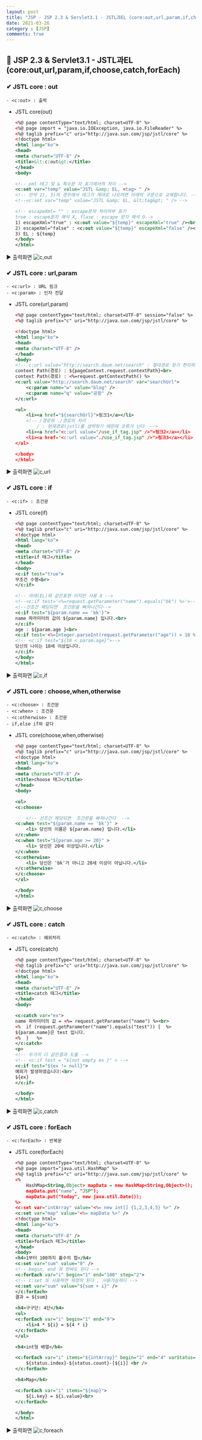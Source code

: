 ```yaml
---
layout: post
title: "JSP - JSP 2.3 & Servlet3.1 - JSTL과EL (core:out,url,param,if,choose,catch,forEach)  "
date: 2021-03-26
category : [JSP]
comments: true
---
```


## 🔷 JSP 2.3 & Servlet3.1 - JSTL과EL (core:out,url,param,if,choose,catch,forEach)

### ✔ JSTL core : out 

    - <c:out> : 출력

- JSTL core(out) 
    ```xml
    <%@ page contentType="text/html; charset=UTF-8" %>
    <%@ page import = "java.io.IOException, java.io.FileReader" %>
    <%@ taglib prefix="c" uri="http://java.sun.com/jsp/jstl/core" %>
    <!doctype html>
    <html lang="ko">
    <head>
    <meta charset="UTF-8" />
    <title>&lt;c:out&gt;</title>
    </head>
    <body>

    <!-- xml 태그 및 & 특수문 자 표기에서의 차이 -->
    <c:set var="temp" value="JSTL &amp; EL, <tag> " />
    <!-- 만약 2), 3)의 경우에서 태그가 제대로 나오려면 아래의 구문으로 교체합니다. -->
    <!--<c:set var="temp" value="JSTL &amp; EL, &lt;tag&gt; " /> -->

    <!-- escapeXml= "" : escape문자 처리여부 표기 
    true : escape문자 해석 X, flase : escape 문자 해석 O-->
    1) escapeXml="true" : <c:out value="${temp}" escapeXml="true" /><br>
    2) escapeXml="false" : <c:out value="${temp}" escapeXml="false" /><br>
    3) EL : ${temp} 
    </body>
    </html>
    ```
    
▶ 출력화면
![c,out](https://user-images.githubusercontent.com/65608960/112580273-81fc2e80-8e39-11eb-9a76-23c582002447.JPG)


### ✔ JSTL core : url,param

    - <c:url> : URL 링크
    - <c:param> : 인자 전달

- JSTL core(url,param) 
    ```xml
    <%@ page contentType="text/html; charset=UTF-8" session="false" %>
    <%@ taglib prefix="c" uri="http://java.sun.com/jsp/jstl/core" %>

    <!doctype html>
    <html lang="ko">
    <head>
    <meta charset="UTF-8" />
    </head>
    <body>
    <!-- c:url value="http://search.daum.net/search" : 절대경로 찾기 편리하도록 한것 -->
    context Path(경로) : ${pageContext.request.contextPath}<br>
    context Path(경로) : <%=request.getContextPath() %>
    <c:url value="http://search.daum.net/search" var="searchUrl">
        <c:param name="w" value="blog" />
        <c:param name="q" value="공원" />
    </c:url>

    <ul>
        <li><a href="${searchUrl}">링크1</a></li>
        <!-- /경로와 ./경로의 차이
            / : 현재경로(jstl)를 생략하기 때문에 오류가 난다  -->
        <li><a href="<c:url value="/use_if_tag.jsp" />">링크2</a></li>
        <li><a href="<c:url value="./use_if_tag.jsp" />">링크3</a></li>
    </ul>

    </body>
    </html>
    ```
    
▶ 출력화면
![c,url](https://user-images.githubusercontent.com/65608960/112581235-c25bac80-8e39-11eb-9829-1ed4ca67c3a7.JPG)


### ✔ JSTL core : if

    - <c:if> : 조건문    

- JSTL core(if) 
    ```xml
    <%@ page contentType="text/html; charset=UTF-8" %>
    <%@ taglib prefix="c" uri="http://java.sun.com/jsp/jstl/core" %>
    <!doctype html>
    <html lang="ko">
    <head>
    <meta charset="UTF-8" />
    <title>if 태그</title>
    </head>
    <body>
    <c:if test="true">
    무조건 수행<br>
    </c:if>

    <!-- 아래(EL)와 같은표현 이지만 사용 X -->
    <!--<c:if test='<%=request.getParameter("name").equals("bk") %>'>-->
    <!--선조건 해당되면  조건문을 빠져나간다-->
    <c:if test="${param.name == 'bk'}">
    name 파라미터의 값이 ${param.name} 입니다.<br>
    </c:if>
    age : ${param.age }<br>
    <c:if test='<%=Integer.parseInt(request.getParameter("age")) > 18 %>'>
    <!-- <c:if test="${18 < param.age}">-->
    당신의 나이는 18세 이상입니다.
    </c:if>
    </body>
    </html>
    ```

▶ 출력화면
![c,if](https://user-images.githubusercontent.com/65608960/112583864-73624700-8e3a-11eb-886b-ed8be60e45da.JPG)


### ✔ JSTL core : choose,when,otherwise

    - <c:choose> : 조건문
    - <c:when> : 조건문
    - <c:otherwise> : 조건문
    - if,else if와 같다

- JSTL core(choose,when,otherwise) 
    ```xml
    <%@ page contentType="text/html; charset=UTF-8" %>
    <%@ taglib prefix="c" uri="http://java.sun.com/jsp/jstl/core" %>
    <!doctype html>
    <html lang="ko">
    <head>
    <meta charset="UTF-8" />
    <title>choose 태그</title>
    </head>
    <body>

    <ul>
    <c:choose> 

        <!-- 선조건 해당되면  조건문을 빠져나간다  -->
    <c:when test="${param.name == 'bk'}" > 
        <li> 당신의 이름은 ${param.name} 입니다.</li>
    </c:when> 
    <c:when test="${param.age >= 20}" > 
        <li> 당신은 20세 이상입니다.</li>
    </c:when> 
    <c:otherwise> 
        <li> 당신은 'bk'가 아니고 20세 이상이 아닙니다.</li>
    </c:otherwise> 
    </c:choose> 
    </ul>

    </body>
    </html>
    ```

▶ 출력화면
![c,choose](https://user-images.githubusercontent.com/65608960/112584338-03a08c00-8e3b-11eb-8b5b-3cbe98f1dcd9.JPG)


### ✔ JSTL core : catch

    - <c:catch> : 예외처리   

- JSTL core(catch) 
    ```xml
    <%@ page contentType="text/html; charset=UTF-8" %>
    <%@ taglib prefix="c" uri="http://java.sun.com/jsp/jstl/core" %>
    <!doctype html>
    <html lang="ko">
    <head>
    <meta charset="UTF-8" />
    <title>catch 태그</title>
    </head>
    <body>

    <c:catch var="ex">
    name 파라미터의 값 = <%= request.getParameter("name") %><br>
    <%  if (request.getParameter("name").equals("test")) {  %>
    ${param.name}은 test 입니다.
    <%  }   %>
    </c:catch>
    <p>
    <!-- 두가지 다 같은결과 도출 -->
    <!-- <c:if test = "${not empty ex }" > -->
    <c:if test="${ex != null}">
    예외가 발생하였습니다:<br>
    ${ex}
    </c:if>

    </body>
    </html>
    ```

▶ 출력화면
![c,catch](https://user-images.githubusercontent.com/65608960/112584500-4bbfae80-8e3b-11eb-84a8-884f8c721f3f.JPG)

### ✔ JSTL core : forEach

    - <c:forEach> : 반복문   

- JSTL core(forEach) 
    ```xml
    <%@ page contentType="text/html; charset=UTF-8" %>
    <%@ page import="java.util.HashMap" %>
    <%@ taglib prefix="c" uri="http://java.sun.com/jsp/jstl/core" %>
    <%
        HashMap<String,Object> mapData = new HashMap<String,Object>();
        mapData.put("name", "JSP");
        mapData.put("today", new java.util.Date());
    %>
    <c:set var="intArray" value="<%= new int[] {1,2,3,4,5} %>" />
    <c:set var="map" value="<%= mapData %>" />
    <!doctype html>
    <html lang="ko">
    <head>
    <meta charset="UTF-8" />
    <title>forEach 태그</title>
    </head>
    <body>
    <h4>1부터 100까지 홀수의 합</h4>
    <c:set var="sum" value="0" />
    <!-- begin, end 꼭 안써도 된다 -->
    <c:forEach var="i" begin="1" end="100" step="2">
    <!-- c:set 또 사용하면 재정의 된다 , 사용가능하다 -->
    <c:set var="sum" value="${sum + i}" />
    </c:forEach>
    결과 = ${sum}

    <h4>구구단: 4단</h4>
    <ul>
    <c:forEach var="i" begin="1" end="9">
        <li>4 * ${i} = ${4 * i}
    </c:forEach>
    </ul>

    <h4>int형 배열</h4>

    <c:forEach var="i" items="${intArray}" begin="2" end="4" varStatus="status">
        ${status.index}-${status.count}-[${i}] <br />
    </c:forEach>

    <h4>Map</h4>

    <c:forEach var="i" items="${map}">
        ${i.key} = ${i.value}<br>
    </c:forEach>

    </body>
    </html>
    ```

▶ 출력화면
![c,foreach](https://user-images.githubusercontent.com/65608960/112584633-8a556900-8e3b-11eb-8584-4bb7dac271ba.JPG)
